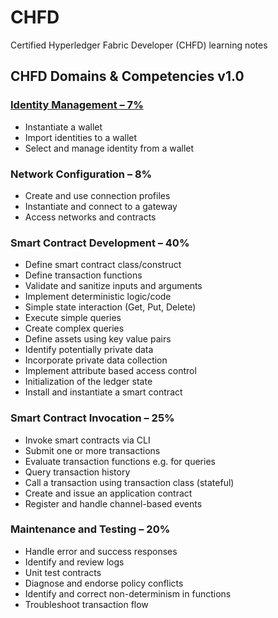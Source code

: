 # CHFD
Certified Hyperledger Fabric Developer (CHFD) learning notes


## CHFD Domains & Competencies v1.0

### [Identity Management – 7%](./IdentityManagement/README.md)

- Instantiate a wallet
- Import identities to a wallet
- Select and manage identity from a wallet

### Network Configuration – 8%

- Create and use connection profiles
- Instantiate and connect to a gateway
- Access networks and contracts

### Smart Contract Development – 40%
- Define smart contract class/construct
- Define transaction functions
- Validate and sanitize inputs and arguments
- Implement deterministic logic/code
- Simple state interaction (Get, Put, Delete)
- Execute simple queries
- Create complex queries
- Define assets using key value pairs
- Identify potentially private data
- Incorporate private data collection
- Implement attribute based access control
- Initialization of the ledger state
- Install and instantiate a smart contract

### Smart Contract Invocation – 25%
- Invoke smart contracts via CLI
- Submit one or more transactions
- Evaluate transaction functions e.g. for queries
- Query transaction history
- Call a transaction using transaction class (stateful)
- Create and issue an application contract
- Register and handle channel-based events

### Maintenance and Testing – 20%
- Handle error and success responses
- Identify and review logs
- Unit test contracts
- Diagnose and endorse policy conflicts
- Identify and correct non-determinism in functions
- Troubleshoot transaction flow
